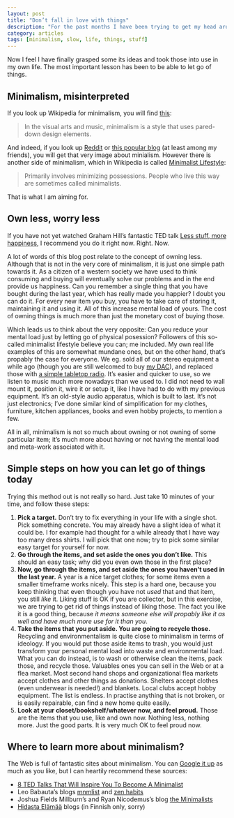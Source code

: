 ```yaml
---
layout: post
title: "Don’t fall in love with things"
description: "For the past months I have been trying to get my head around the idea of minimalism."
category: articles
tags: [minimalism, slow, life, things, stuff]
---
```


Now I feel I have finally grasped some its ideas and took those into use in my own life. The most important lesson has been to be able to let go of things.

## Minimalism, misinterpreted

If you look up Wikipedia for minimalism, you will find [this](http://en.wikipedia.org/wiki/Minimalism):

> In the visual arts and music, minimalism is a style that uses pared-down design elements.

And indeed, if you look up [Reddit](http://www.reddit.com/r/minimalism/) or [this popular blog](http://www.minimallyminimal.com) (at least among my friends), you will get that very image about minialism. However there is another side of minimalism, which in Wikipedia is called [Minimalist Lifestyle](http://en.wikipedia.org/wiki/Minimalism_(disambiguation)):

> Primarily involves minimizing possessions. People who live this way are sometimes called minimalists.

That is what I am aiming for.

## Own less, worry less

If you have not yet watched Graham Hill’s fantastic TED talk [Less stuff, more happiness](http://www.ted.com/talks/graham_hill_less_stuff_more_happiness), I recommend you do it right now. Right. Now.

A lot of words of this blog post relate to the concept of owning less. Although that is not in the very core of minimalism, it is just one simple path towards it. As a citizen of a western society we have used to think consuming and buying will eventually solve our problems and in the end provide us happiness. Can you remember a single thing that you have bought during the last year, which has really made you happier? I doubt you can do it. For every new item you buy, you have to take care of storing it, maintaining it and using it. All of this increase mental load of yours. The cost of owning things is much more than just the monetary cost of buying those.

Which leads us to think about the very opposite: Can you reduce your mental load just by letting go of physical posession? Followers of this so-called minimalist lifestyle believe you can; me included. My own real life examples of this are somewhat mundane ones, but on the other hand, that’s propably the case for everyone. We eg. sold all of our stereo equipment a while ago (though you are still welcomed to buy [my DAC](http://www.xindak.com/english/products/showditail.asp?id=381)), and replaced those with [a simple tabletop radio](http://tivoliaudio.fi/products/table-radios/model-one-reg-in-cherry-silver.html). It’s easier and quicker to use, so we listen to music much more nowadays than we used to. I did not need to wall mount it, position it, wire it or setup it, like I have had to do with my previous equipment. It’s an old-style audio apparatus, which is built to last. It’s not just electronics; I’ve done similar kind of simplification for my clothes, furniture, kitchen appliances, books and even hobby projects, to mention a few.

All in all, minimalism is not so much about owning or not owning of some particular item; it’s much more about having or not having the mental load and meta-work associated with it.

## Simple steps on how you can let go of things today

Trying this method out is not really so hard. Just take 10 minutes of your time, and follow these steps:

1. **Pick a target.** Don’t try to fix everything in your life with a single shot. Pick something concrete. You may already have a slight idea of what it could be. I for example had thought for a while already that I have way too many dress shirts. I will pick that one now; try to pick some similar easy target for yourself for now.
2. **Go through the items, and set aside the ones you don’t like.** This should an easy task; why did you even own those in the first place?
3. **Now, go through the items, and set aside the ones you haven’t used in the last year.** A year is a nice target clothes; for some items even a smaller timeframe works nicely. This step is a hard one, because you keep thinking that even though you have not *used* that and that item, you still *like* it. Liking stuff is OK if you are collector, but in this exercise, we are trying to get rid of things instead of liking those. The fact you like it is a good thing, because *it means someone else will propably like it as well and have much more use for it than you*.
4. **Take the items that you put aside. You are going to recycle those.** Recycling and environmentalism is quite close to minimalism in terms of ideology. If you would put those aside items to trash, you would just transform your personal mental load into waste and environmental load. What you can do instead, is to wash or otherwise clean the items, pack those, and recycle those. Valuables ones you can sell in the Web or at a flea market. Most second hand shops and organizational flea markets accept clothes and other things as donations. Shelters accept clothes (even underwear is needed!) and blankets. Local clubs accept hobby equipment. The list is endless. In practise anything that is not broken, or is easily repairable, can find a new home quite easily.
5. **Look at your closet/bookshelf/whatever now, and feel proud.** Those are the items that you use, like and own now. Nothing less, nothing more. Just the good parts. It is very much OK to feel proud now.

## Where to learn more about minimalism?

The Web is full of fantastic sites about minimalism. You can [Google it up](https://www.google.com/search?q=minimalism) as much as you like, but I can heartily recommend these sources:

* [8 TED Talks That Will Inspire You To Become A Minimalist](http://frugaling.org/8-ted-talks-will-inspire-become-minimalist/)
* Leo Babauta’s blogs [mnmlist](http://mnmlist.com) and [zen habits](http://zenhabits.net)
* Joshua Fields Millburn’s and Ryan Nicodemus’s blog [the Minimalists](http://www.theminimalists.com)
* [Hidasta Elämää](http://hidastaelamaa.fi) blogs (in Finnish only, sorry)